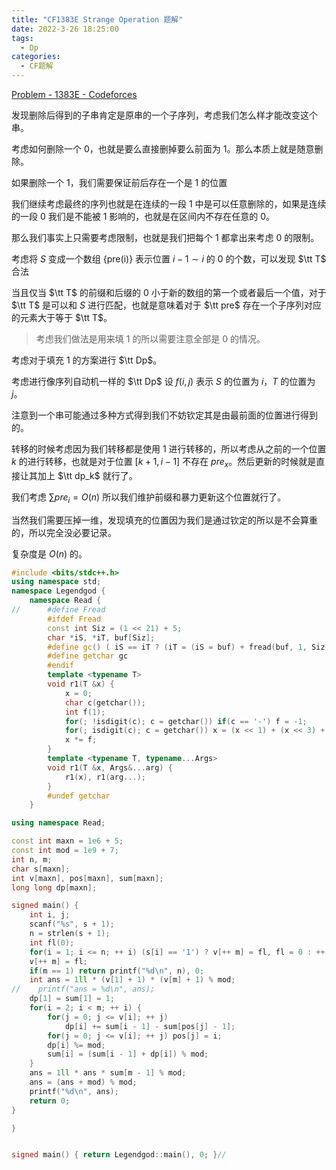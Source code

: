 ```yaml
---
title: "CF1383E Strange Operation 题解"
date: 2022-3-26 18:25:00
tags:
  - Dp
categories:
  - CF题解
---
```


[Problem - 1383E - Codeforces](https://codeforces.com/problemset/problem/1383/E)

发现删除后得到的子串肯定是原串的一个子序列，考虑我们怎么样才能改变这个串。

考虑如何删除一个 $0$，也就是要么直接删掉要么前面为 $1$。那么本质上就是随意删除。

如果删除一个 $1$，我们需要保证前后存在一个是 $1$ 的位置

我们继续考虑最终的序列也就是在连续的一段 $1$ 中是可以任意删除的，如果是连续的一段 $0$ 我们是不能被 $1$ 影响的，也就是在区间内不存在任意的 $0$。

那么我们事实上只需要考虑限制，也就是我们把每个 $1$ 都拿出来考虑 $0$ 的限制。

考虑将 $S$ 变成一个数组 $\text{ \{pre(i)\} }$ 表示位置 $i - 1 \sim i$ 的 $0$ 的个数，可以发现 $\tt T$ 合法

当且仅当 $\tt T$ 的前缀和后缀的 $0$ 小于新的数组的第一个或者最后一个值，对于 $\tt T$ 是可以和 $S$ 进行匹配，也就是意味着对于 $\tt pre$ 存在一个子序列对应的元素大于等于 $\tt T$。

> 考虑我们做法是用来填 $1$ 的所以需要注意全部是 $0$ 的情况。

考虑对于填充 $1$ 的方案进行 $\tt Dp$。

考虑进行像序列自动机一样的 $\tt Dp$ 设 $f(i, j)$ 表示 $S$ 的位置为 $i$，$T$ 的位置为 $j$。

注意到一个串可能通过多种方式得到我们不妨钦定其是由最前面的位置进行得到的。

转移的时候考虑因为我们转移都是使用 $1$ 进行转移的，所以考虑从之前的一个位置 $k$ 的进行转移，也就是对于位置 $[k + 1, i - 1]$ 不存在 $pre_x$。然后更新的时候就是直接让其加上 $\tt dp_k$ 就行了。

我们考虑 $\sum pre_i = O(n)$ 所以我们维护前缀和暴力更新这个位置就行了。

当然我们需要压掉一维，发现填充的位置因为我们是通过钦定的所以是不会算重的，所以完全没必要记录。

复杂度是 $O(n)$ 的。

```cpp
#include <bits/stdc++.h>
using namespace std;
namespace Legendgod {
	namespace Read {
//		#define Fread
		#ifdef Fread
		const int Siz = (1 << 21) + 5;
		char *iS, *iT, buf[Siz];
		#define gc() ( iS == iT ? (iT = (iS = buf) + fread(buf, 1, Siz, stdin), iS == iT ? EOF : *iS ++) : *iS ++ )
		#define getchar gc
		#endif
		template <typename T>
		void r1(T &x) {
		    x = 0;
			char c(getchar());
			int f(1);
			for(; !isdigit(c); c = getchar()) if(c == '-') f = -1;
			for(; isdigit(c); c = getchar()) x = (x << 1) + (x << 3) + (c ^ 48);
			x *= f;
		}
		template <typename T, typename...Args>
		void r1(T &x, Args&...arg) {
			r1(x), r1(arg...);
		}
		#undef getchar
	}

using namespace Read;

const int maxn = 1e6 + 5;
const int mod = 1e9 + 7;
int n, m;
char s[maxn];
int v[maxn], pos[maxn], sum[maxn];
long long dp[maxn];

signed main() {
	int i, j;
    scanf("%s", s + 1);
    n = strlen(s + 1);
    int fl(0);
    for(i = 1; i <= n; ++ i) (s[i] == '1') ? v[++ m] = fl, fl = 0 : ++ fl;
    v[++ m] = fl;
    if(m == 1) return printf("%d\n", n), 0;
    int ans = 1ll * (v[1] + 1) * (v[m] + 1) % mod;
//    printf("ans = %d\n", ans);
    dp[1] = sum[1] = 1;
    for(i = 2; i < m; ++ i) {
        for(j = 0; j <= v[i]; ++ j)
            dp[i] += sum[i - 1] - sum[pos[j] - 1];
        for(j = 0; j <= v[i]; ++ j) pos[j] = i;
        dp[i] %= mod;
        sum[i] = (sum[i - 1] + dp[i]) % mod;
    }
    ans = 1ll * ans * sum[m - 1] % mod;
    ans = (ans + mod) % mod;
    printf("%d\n", ans);
	return 0;
}

}


signed main() { return Legendgod::main(), 0; }//


```
